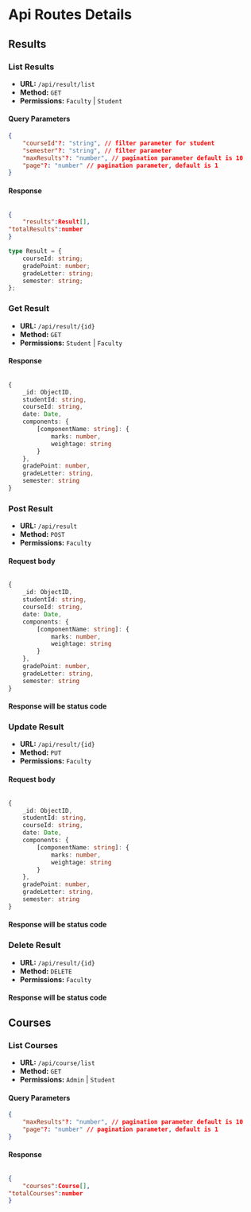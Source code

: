 # Api Routes Details

## Results

### List Results

-   **URL:** `/api/result/list`
-   **Method:** `GET`
-   **Permissions:** `Faculty` | `Student`

#### Query Parameters

```json
{
	"courseId"?: "string", // filter parameter for student
	"semester"?: "string", // filter parameter
	"maxResults"?: "number", // pagination parameter default is 10
	"page"?: "number" // pagination parameter, default is 1
}
```

#### Response

```json

{
	"results":Result[],
"totalResults":number
}


```

```typescript
type Result = {
	courseId: string;
	gradePoint: number;
	gradeLetter: string;
	semester: string;
};
```

### Get Result

-   **URL:** `/api/result/{id}`
-   **Method:** `GET`
-   **Permissions:** `Student` | `Faculty`

#### Response

```typescript

{
	_id: ObjectID,
	studentId: string,
	courseId: string,
	date: Date,
	components: {
		[componentName: string]: {
			marks: number,
			weightage: string
		}
	},
	gradePoint: number,
	gradeLetter: string,
	semester: string
}
```

### Post Result

-   **URL:** `/api/result`
-   **Method:** `POST`
-   **Permissions:** `Faculty`

#### Request body

```typescript

{
	_id: ObjectID,
	studentId: string,
	courseId: string,
	date: Date,
	components: {
		[componentName: string]: {
			marks: number,
			weightage: string
		}
	},
	gradePoint: number,
	gradeLetter: string,
	semester: string
}
```

#### Response will be status code

### Update Result

-   **URL:** `/api/result/{id}`
-   **Method:** `PUT`
-   **Permissions:** `Faculty`

#### Request body

```typescript

{
	_id: ObjectID,
	studentId: string,
	courseId: string,
	date: Date,
	components: {
		[componentName: string]: {
			marks: number,
			weightage: string
		}
	},
	gradePoint: number,
	gradeLetter: string,
	semester: string
}
```

#### Response will be status code

### Delete Result

-   **URL:** `/api/result/{id}`
-   **Method:** `DELETE`
-   **Permissions:** `Faculty`

#### Response will be status code

## Courses

### List Courses

-   **URL:** `/api/course/list`
-   **Method:** `GET`
-   **Permissions:** `Admin` | `Student`

#### Query Parameters

```json
{
	"maxResults"?: "number", // pagination parameter default is 10
	"page"?: "number" // pagination parameter, default is 1
}
```

#### Response

```json

{
	"courses":Course[],
"totalCourses":number
}

```
